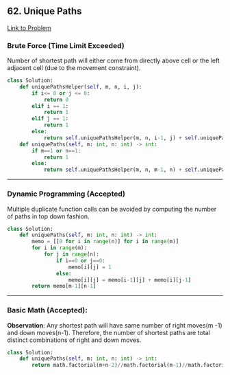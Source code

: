 ## 62. Unique Paths
[Link to Problem](https://leetcode.com/problems/unique-paths/)
### Brute Force (Time Limit Exceeded)
Number of shortest path will either come from directly above cell or the left adjacent cell (due to the movement constraint).  
```Python
class Solution:
    def uniquePathsHelper(self, m, n, i, j):
        if i<= 0 or j <= 0:
            return 0
        elif i == 1:
            return 1
        elif j == 1:
            return 1
        else:
            return self.uniquePathsHelper(m, n, i-1, j) + self.uniquePathsHelper(m, n, i, j-1)
    def uniquePaths(self, m: int, n: int) -> int:
        if m==1 or n==1:
            return 1
        else:
            return self.uniquePathsHelper(m, n, m-1, n) + self.uniquePathsHelper(m, n, m, n-1)
```
*****************************************************************
### Dynamic Programming (Accepted)
Multiple duplicate function calls can be avoided by computing the number of paths in top down fashion.
```python
class Solution:
    def uniquePaths(self, m: int, n: int) -> int:
        memo = [[0 for i in range(n)] for i in range(m)]
        for i in range(m):
            for j in range(n):
                if i==0 or j==0:
                    memo[i][j] = 1
                else:
                    memo[i][j] = memo[i-1][j] + memo[i][j-1]
        return memo[m-1][n-1]
```

*****************************************************************
### Basic Math (Accepted):
**Observation**: Any shortest path will have same number of right moves(m -1) and down moves(n-1). Therefore, the number of shortest paths are total distinct combinations of right and down moves.
```python
class Solution:
    def uniquePaths(self, m: int, n: int) -> int:
        return math.factorial(m+n-2)//math.factorial(m-1)//math.factorial(n-1)	
```
